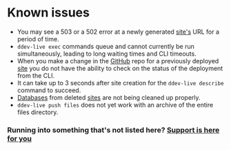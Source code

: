 # Known issues
* You may see a 503 or a 502 error at a newly generated [site's](sites.md) URL for a period of time.
* `ddev-live exec` commands queue and cannot currently be run simultaneously, leading to long waiting times and CLI timeouts.
* When you make a change in the [GitHub](github.md) repo for a previously deployed [site](sites.md) you do not have the ability to check on the status of the deployment from the CLI.
* It can take up to 3 seconds after site creation for the `ddev-live describe` command to succeed.
* [Databases](databases.md) from deleted [sites](sites.md) are not being cleaned up properly.
* `ddev-live push files` does not yet work with an archive of the entire files directory.

### Running into something that's not listed here? [Support is here for you](https://docs.ddev.com/support/)
